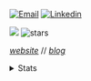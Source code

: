 [![Email](https://img.shields.io/badge/Email-purple?style=for-the-badge&logo=ProtonMail&logoColor=white)](mailto:nickstambaugh@proton.me)
[![Linkedin](https://img.shields.io/badge/LinkedIn-0077B5?style=for-the-badge&logo=linkedin&logoColor=white)](https://www.linkedin.com/in/nick-s-694241139/)

![](https://komarev.com/ghpvc/?username=alteryx-motives&color=orange&style=flat&base=6000) <img src="https://img.shields.io/github/stars/sieep-coding?label=Stars" alt="stars">

[_website_](https://nickstambaugh.vercel.app/) // [_blog_](https://nickstambaugh.vercel.app/posts)

<details>
<summary>Stats</summary>
<br>
  
![](https://wakatime.com/share/@SieepCoding/7fcb8d18-084e-4491-806f-694095899671.svg)

![](https://wakatime.com/share/@SieepCoding/25328d8a-cd85-4cdf-bac9-0f2e66d8d0b4.svg)
</details>
